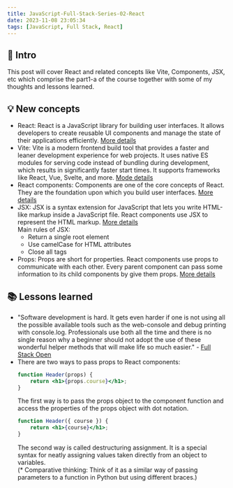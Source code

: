 ```yaml
---
title: JavaScript-Full-Stack-Series-02-React
date: 2023-11-08 23:05:34
tags: [JavaScript, Full Stack, React]
---
```


## 🔎 Intro

This post will cover React and related concepts like Vite, Components, JSX, etc which comprise the part1-a of the course together with some of my thoughts and lessons learned.
<!-- more -->

## 💡 New concepts

- React: 
React is a JavaScript library for building user interfaces. It allows developers to create reusable UI components and manage the state of their applications efficiently. [More details](https://react.dev/)
- Vite: 
Vite is a modern frontend build tool that provides a faster and leaner development experience for web projects. It uses native ES modules for serving code instead of bundling during development, which results in significantly faster start times. It supports frameworks like React, Vue, Svelte, and more. [Mode details](https://vitejs.dev/)
- React components: 
Components are one of the core concepts of React. They are the foundation upon which you build user interfaces. [More details](https://react.dev/learn/your-first-component)
- JSX: 
JSX is a syntax extension for JavaScript that lets you write HTML-like markup inside a JavaScript file. React components use JSX to represent the HTML markup. [More details](https://react.dev/learn/writing-markup-with-jsx)<br />
Main rules of JSX:
    - Return a single root element
    - Use camelCase for HTML attributes
    - Close all tags
- Props: Props are short for properties. React components use props to communicate with each other. Every parent component can pass some information to its child components by give them props. [More details](https://react.dev/learn/passing-props-to-a-component)

## 📚 Lessons learned

- "Software development is hard. It gets even harder if one is not using all the possible available tools such as the web-console and debug printing with console.log. Professionals use both all the time and there is no single reason why a beginner should not adopt the use of these wonderful helper methods that will make life so much easier." - [Full Stack Open](https://fullstackopen.com/en/part1/introduction_to_react#props-passing-data-to-components)
- There are two ways to pass props to React components:
    ``` jsx
    function Header(props) {
        return <h1>{props.course}</h1>;
    }
    ```
    The first way is to pass the props object to the component function and access the properties of the props object with dot notation.
    ``` jsx
    function Header({ course }) {
        return <h1>{course}</h1>;
    }
    ```
    The second way is called destructuring assignment. It is a special syntax for neatly assigning values taken directly from an object to variables.<br>
    (* Comparative thinking: Think of it as a similar way of passing parameters to a function in Python but using different braces.)
